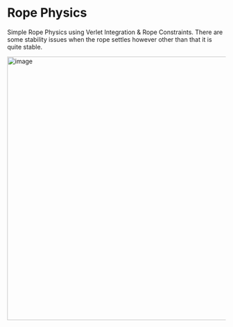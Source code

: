 # Rope Physics

Simple Rope Physics using Verlet Integration & Rope Constraints. There are some stability issues when the rope settles however other than that it is quite stable.

<img width="606" alt="image" src="https://user-images.githubusercontent.com/25098044/194710438-62a06ee4-f24e-4120-b0ac-79d0c088faa2.png">

